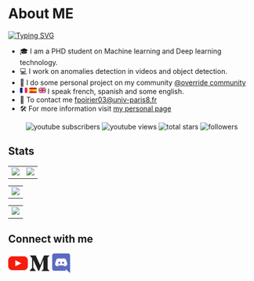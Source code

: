 <h1> About ME </h1>  
<a href="https://git.io/typing-svg"><img src="https://readme-typing-svg.demolab.com?font=Fira+Code&pause=1000&width=500&lines=%2B5+years+of+coding+experience+;Java+%2F+Python+%2F+Deep+learning;Keep+in+mind+knowledge+doesn't+take+up+space" alt="Typing SVG" /></a>

- 🎓 I am a PHD student on Machine learning and Deep learning technology.
- 💻 I work on anomalies detection in videos and object detection.
- 🌱 I do some personal project on my community [@override community](https://github.com/override-community)
- <img src="https://github.com/Fab16BSB/Fab16BSB.github.io/blob/main/Image/france.png" width=15, height=15 style="cursor:text"/> <img src="https://github.com/Fab16BSB/Fab16BSB.github.io/blob/main/Image/espagne.png" width=15, height=15 style="cursor:text"/> <img src="https://github.com/Fab16BSB/Fab16BSB.github.io/blob/main/Image/anglais.png" width=15, height=15 style="cursor:text"/> I speak french, spanish and some english.
- 📧 To contact me <a href="mailto:fpoirier03@univ-paris8.fr">fpoirier03@univ-paris8.fr</a>
- 🛠️ For more information visit <a href="https://fab16bsb.github.io/index.html" style="cursor:help"> my personal page </a>

<p align="center">
  <img alt="youtube subscribers" title="youtube subscribers" src="https://custom-icon-badges.demolab.com/youtube/channel/subscribers/UCHS2xgITwh7olsnznmq8o0A?color=%23E05D44&label=SUBSCRIBE&logo=video&logoColor=white&style=for-the-badge&labelColor=CE4630">

  <img alt="youtube views" title="YouTube views" src="https://custom-icon-badges.demolab.com/youtube/channel/views/UCHS2xgITwh7olsnznmq8o0A?color=%23E1AD0E&logo=video&logoColor=white&style=for-the-badge&labelColor=C79600"/>

   <img alt="total stars" title="Total stars on GitHub" src="https://custom-icon-badges.demolab.com/github/stars/Fab16BSB?color=55960c&style=for-the-badge&labelColor=488207&logo=star"/>
  
   <img alt="followers" title="Total followers on GitHub" src="https://custom-icon-badges.demolab.com/github/followers/Fab16BSB?color=236ad3&labelColor=1155ba&style=for-the-badge&logo=person-add&label=Follow&logoColor=white"/>
</p>

<h2> Stats </h2>

<table>
  <tr class="noborder">
    <td>
      <img src="https://github-readme-stats.vercel.app/api?username=Fab16BSB&show_icons=true&include_all_commits=true&count_private=true&hide_border=true&theme=algolia"/>
    </td>
    <td>
      <img src=https://github-readme-streak-stats.herokuapp.com?user=Fab16BSB&theme=react&hide_border=true&date_format=j%20M%5B%20Y%5D />
    </td>                      
   </tr>
</table>

<table>
  <tr class="noborder">
    <td>
       <img src="https://github-readme-stats.vercel.app/api/top-langs/?username=Fab16BSB&hide=c%23,powershell,Mathematica,Ruby,Objective-C,Objective-C%2b%2b,Cuda&title_color=61dafb&text_color=ffffff&icon_color=61dafb&bg_color=20232a&langs_count=8&layout=compact&border_color=61dafb&hide_border=true"/>
    </td>
  </tr>
</table>

<table>
  <tr class="noborder">
    <td>
       <img src="https://github-readme-activity-graph.cyclic.app/graph?username=Fab16BSB&theme=react-dark&bg_color=20232a&hide_border=true"/>
    </td>
  </tr>
</table>



<h2> Connect with me </h2>
<p align="left">
  <a href="https://www.youtube.com/channel/UCHS2xgITwh7olsnznmq8o0A" target="blank"><img align="center" src="https://github.com/Fab16BSB/Fab16BSB.github.io/blob/main/Image/youtube_icon.png" alt="youtube" title="Youtube chanel" height="40" width="40" /></a>
  <a href="https://medium.com/@fab.16" target="blank"> <img align="center" src="https://github.com/Fab16BSB/Fab16BSB.github.io/blob/main/Image/medium_icon.png" alt="medium" title="Medium page" height="40" width="40" /></a>
    <a href="https://discord.gg/pgEUk9xVKe" target="blank"><img align="center" src="https://github.com/Fab16BSB/Fab16BSB.github.io/blob/main/Image/discord_icon.png" alt="discord" title="Discord personal server" height="40" width="40" /></a>
</p>
